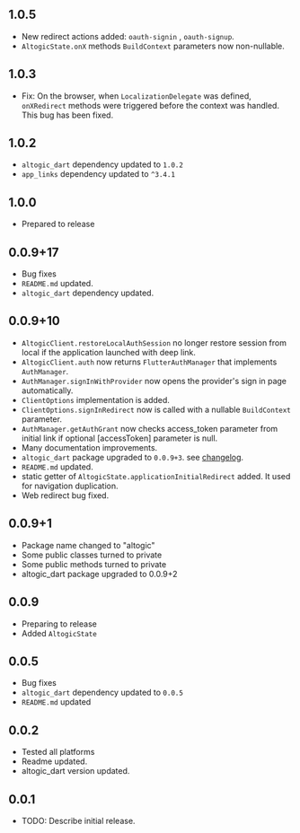 ## 1.0.5

- New redirect actions added: `oauth-signin` , `oauth-signup`. 
- ``AltogicState.onX`` methods `BuildContext` parameters now non-nullable.

## 1.0.3

- Fix: On the browser, when ``LocalizationDelegate`` was defined, `onXRedirect` methods were triggered before the context was handled. This bug has been fixed.


## 1.0.2

- ``altogic_dart`` dependency updated to ``1.0.2``
- ``app_links`` dependency updated to ``^3.4.1``

## 1.0.0

- Prepared to release

## 0.0.9+17

- Bug fixes
- ``README.md`` updated.
- ``altogic_dart`` dependency updated.

## 0.0.9+10

- ``AltogicClient.restoreLocalAuthSession`` no longer restore session from local if the application launched with deep link.
- `AltogicClient.auth` now returns ``FlutterAuthManager`` that implements `AuthManager`.
- ``AuthManager.signInWithProvider`` now opens the provider's sign in page automatically.
- ``ClientOptions`` implementation is added.
- ``ClientOptions.signInRedirect`` now is called with a nullable `BuildContext` parameter.
- ``AuthManager.getAuthGrant`` now checks access_token parameter from initial link if optional [accessToken] parameter is null.
- Many documentation improvements.
- ``altogic_dart`` package upgraded to ``0.0.9+3``. see [changelog](https://pub.dev/packages/altogic_dart/changelog).
- ``README.md`` updated.
- static getter of ``AltogicState.applicationInitialRedirect`` added. It used for navigation duplication.
- Web redirect bug fixed.

## 0.0.9+1

- Package name changed to "altogic"
- Some public classes turned to private
- Some public methods turned to private
- altogic_dart package upgraded to 0.0.9+2


## 0.0.9

- Preparing to release
- Added `AltogicState`

## 0.0.5

- Bug fixes
- ``altogic_dart`` dependency updated to ``0.0.5``
- ``README.md`` updated


## 0.0.2

- Tested all platforms
- Readme updated.
- altogic_dart version updated.


## 0.0.1

* TODO: Describe initial release.
